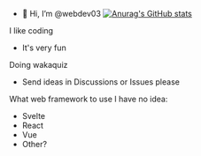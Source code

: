- 👋 Hi, I’m @webdev03
[![Anurag's GitHub stats](https://github-readme-stats.vercel.app/api?username=webdev03)](https://github.com/anuraghazra/github-readme-stats)

I like coding
- It's very fun

Doing wakaquiz
- Send ideas in Discussions or Issues please



What web framework to use
I have no idea:
- Svelte
- React
- Vue
- Other?
